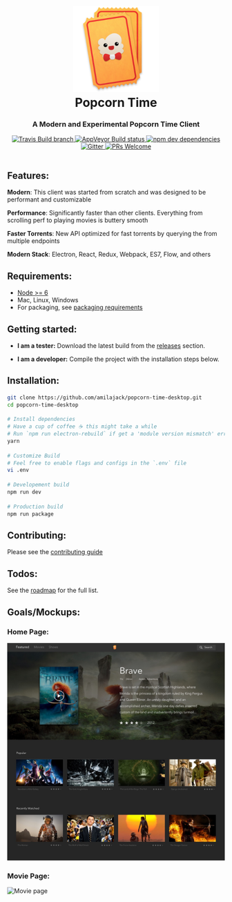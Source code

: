 <h1 align="center">
  <img height="200" width="200" src="resources/background.png" alt="logo" />
  <br />
  Popcorn Time
</h1>

<h3 align="center">A Modern and Experimental Popcorn Time Client</h3>

<div align="center">
  <a target="_blank" href="https://travis-ci.org/amilajack/popcorn-time-desktop/">
    <img src="https://img.shields.io/travis/amilajack/popcorn-time-desktop/master.svg?maxAge=86400" alt="Travis Build branch" />
  </a>
  <a target="_blank" href="https://ci.appveyor.com/project/amilajack/popcorn-time-desktop/branch/master">
    <img src="https://ci.appveyor.com/api/projects/status/071qeglg94au8wr2/branch/master?svg=true&maxAge=86400" alt="AppVeyor Build status" />
  </a>
  <a target="_blank" href="https://david-dm.org/amilajack/popcorn-time-desktop?type=dev">
    <img src="https://img.shields.io/david/dev/amilajack/popcorn-time-desktop.svg?maxAge=86400" alt="npm dev dependencies" />
  </a>
  <a target="_blank" href="https://gitter.im/amilajack/popcorn-time-desktop?utm_source=badge&utm_medium=badge&utm_campaign=pr-badge&utm_content=badge">
    <img src="https://badges.gitter.im/amilajack/popcorn-time-desktop.svg" alt="Gitter" />
  </a>
  <a target="_blank" href="https://github.com/amilajack/popcorn-time-desktop/pulls">
    <img src="https://img.shields.io/badge/PRs-welcome-brightgreen.svg" alt="PRs Welcome" />
  </a>
</div>

<br />

## Features:

**Modern**: This client was started from scratch and was designed to be performant and customizable

**Performance**: Significantly faster than other clients. Everything from scrolling perf to playing movies is buttery smooth

**Faster Torrents**: New API optimized for fast torrents by querying the from multiple endpoints

**Modern Stack**: Electron, React, Redux, Webpack, ES7, Flow, and others

## Requirements:

* [Node >= 6](https://nodejs.org)
* Mac, Linux, Windows
* For packaging, see [packaging requirements](https://github.com/amilajack/popcorn-time-desktop/wiki/Packaging-Requirements)

## Getting started:
- **I am a tester:** Download the latest build from the [releases](https://github.com/amilajack/popcorn-time-desktop/releases) section.

- **I am a developer:** Compile the project with the installation steps below.

## Installation:
```bash
git clone https://github.com/amilajack/popcorn-time-desktop.git
cd popcorn-time-desktop

# Install dependencies
# Have a cup of coffee ☕️ this might take a while
# Run `npm run electron-rebuild` if get a 'module version mismatch' error
yarn

# Customize Build
# Feel free to enable flags and configs in the `.env` file
vi .env

# Developement build
npm run dev

# Production build
npm run package
```

## Contributing:
Please see the [contributing guide](https://github.com/amilajack/popcorn-time-desktop/blob/master/CONTRIBUTING.md)

## Todos:
See the [roadmap](https://github.com/amilajack/popcorn-time-desktop/wiki/Road-Map-and-Progress) for the full list.

## Goals/Mockups:

### Home Page:
![Home Page](https://github.com/amilajack/popcorn-time-desktop-design/raw/master/Desktop.jpg)

### Movie Page:
![Movie page](https://raw.github.com/amilajack/popcorn-time-desktop/master/images/movie-page.jpg)
